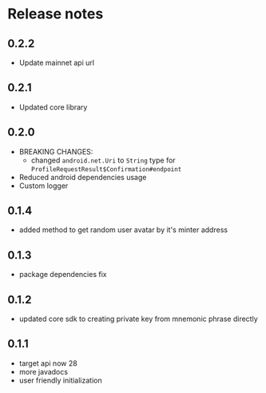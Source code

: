 # Release notes

## 0.2.2
 - Update mainnet api url

## 0.2.1
 - Updated core library

## 0.2.0
 - BREAKING CHANGES:
   - changed `android.net.Uri` to `String` type for `ProfileRequestResult$Confirmation#endpoint`
 - Reduced android dependencies usage
 - Custom logger


## 0.1.4
 - added method to get random user avatar by it's minter address

## 0.1.3
 - package dependencies fix

## 0.1.2
 - updated core sdk to creating private key from mnemonic phrase directly

## 0.1.1
 - target api now 28
 - more javadocs
 - user friendly initialization